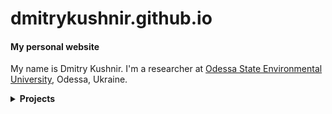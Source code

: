 # dmitrykushnir.github.io
#### **My personal website** <br />
My name is Dmitry Kushnir. I'm a researcher at [Odessa State Environmental University](https://odeku.edu.ua/en/main-en/), Odessa, Ukraine.

<!-- ||Spoiler warning: Click to reveal image||![My photo](https://scontent.fiev19-1.fna.fbcdn.net/v/t31.18172-8/12001068_141170602896733_8310692071472705531_o.jpg?_nc_cat=103&ccb=1-7&_nc_sid=09cbfe&_nc_ohc=zq1hnKIoBvsAX-3bNwM&_nc_ht=scontent.fiev19-1.fna&oh=00_AfBMdacIzraI0miH7S211pmBHmJNOpkGNhXzf7j2iO9NoQ&oe=648985D2) -->

<!-- <details>
    <summary>My photo</summary>
    <img src="https://scontent.fiev19-1.fna.fbcdn.net/v/t31.18172-8/12001068_141170602896733_8310692071472705531_o.jpg?_nc_cat=103&ccb=1-7&_nc_sid=09cbfe&_nc_ohc=zq1hnKIoBvsAX-3bNwM&_nc_ht=scontent.fiev19-1.fna&oh=00_AfBMdacIzraI0miH7S211pmBHmJNOpkGNhXzf7j2iO9NoQ&oe=648985D2">
</details> -->

<details>
    <summary><b>Projects</b></summary>
    <i>Computer Network Training Center in Odessa State Environmental University</i>
    <img src="images/12001068_141170602896733_8310692071472705531_o (1).jpg">
</details>